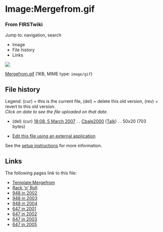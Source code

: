 

# Image:Mergefrom.gif

### From FIRSTwiki

Jump to: navigation, search

  * Image
  * File history
  * Links

![](/media/a/ae/Mergefrom.gif)

[Mergefrom.gif](/media/a/ae/Mergefrom.gif "Mergefrom.gif" ) (1KB, MIME type:
`image/gif`)

## File history

Legend: (cur) = this is the current file, (del) = delete this old version,
(rev) = revert to this old version.  
_Click on date to see the file uploaded on that date_.

  * (del) (cur) [18:08, 5 March 2007](/media/a/ae/Mergefrom.gif "/media/a/ae/Mergefrom.gif" ) . . [Cbale2000](User:Cbale2000 "User:Cbale2000" ) ([Talk](User_talk:Cbale2000 "User talk:Cbale2000" )) . . 50x20 (703 bytes)
  

  * [Edit this file using an external application](/index.php?title=Image:Mergefrom.gif&action=edit&externaledit=true&mode=file "Image:Mergefrom.gif" )

See the [setup
instructions](http://meta.wikimedia.org/wiki/Help:External_editors
"http://meta.wikimedia.org/wiki/Help:External_editors" ) for more information.

## Links

The following pages link to this file:

  * [Template:Mergefrom](Template:Mergefrom "Template:Mergefrom" )
  * [Rack 'n' Roll](Rack_%27n%27_Roll "Rack 'n' Roll" )
  * [948 in 2002](948_in_2002 "948 in 2002" )
  * [948 in 2003](948_in_2003 "948 in 2003" )
  * [948 in 2004](948_in_2004 "948 in 2004" )
  * [647 in 2001](647_in_2001 "647 in 2001" )
  * [647 in 2002](647_in_2002 "647 in 2002" )
  * [647 in 2003](647_in_2003 "647 in 2003" )
  * [647 in 2005](647_in_2005 "647 in 2005" )

